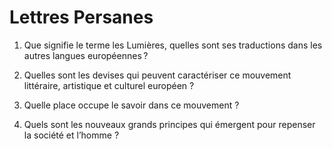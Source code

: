 
# Lettres Persanes

1. Que signifie le terme les Lumières, quelles sont ses traductions dans les autres langues européennes ?



2. Quelles sont les devises qui peuvent caractériser ce mouvement littéraire, artistique et culturel européen ?
3. Quelle place occupe le savoir dans ce mouvement ?
4. Quels sont les nouveaux grands principes qui émergent pour repenser la société et l’homme ?
<!--stackedit_data:
eyJoaXN0b3J5IjpbNzQwMzQyMDcxXX0=
-->